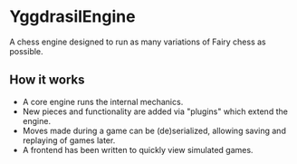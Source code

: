 # YggdrasilEngine
A chess engine designed to run as many variations of Fairy chess as possible.

## How it works
- A core engine runs the internal mechanics.
- New pieces and functionality are added via "plugins" which extend the engine.
- Moves made during a game can be (de)serialized, allowing saving and replaying of games later.
- A frontend has been written to quickly view simulated games.
